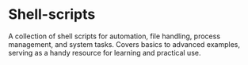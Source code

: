 # Shell-scripts
A collection of shell scripts for automation, file handling, process management, and system tasks. Covers basics to advanced examples, serving as a handy resource for learning and practical use.
